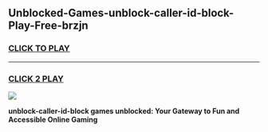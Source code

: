 
## Unblocked-Games-unblock-caller-id-block-Play-Free-brzjn
<h3>
<a href="https://premium76.site?title=unblock-caller-id-block&ref=20M">CLICK TO PLAY</a></h3>
<hr>

<h3>
<a href="https://premium76.site?title=unblock-caller-id-block&ref=20M">CLICK 2 PLAY</a>
  
</h3>

<a href="https://premium76.site?title=unblock-caller-id-block&ref=19M"><img src="https://clearcache.store/games.png"></a>


**unblock-caller-id-block games unblocked: Your Gateway to Fun and Accessible Online Gaming**
